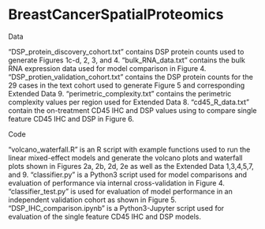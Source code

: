 # BreastCancerSpatialProteomics

Data 

“DSP_protein_discovery_cohort.txt” contains DSP protein counts used to generate Figures 1c-d, 2, 3, and 4. 
“bulk_RNA_data.txt” contains the bulk RNA expression data used for model comparison in Figure 4. 
“DSP_protien_validation_cohort.txt” contains the DSP protein counts for the 29 cases  in the text cohort used to generate Figure 5 and corresponding Extended Data 9.
“perimetric_complexity.txt” contains the perimetric complexity values per region used for Extended Data 8. 
“cd45_R_data.txt” contain the on-treatment CD45 IHC and DSP values using to compare single feature CD45 IHC and DSP in Figure 6.  

Code 

“volcano_waterfall.R” is an R script with example functions used to run the linear mixed-effect models and generate the volcano plots and waterfall plots shown in Figures 2a, 2b, 2d, 2e as well as the Extended Data 1,3,4,5,7, and 9. 
“classifier.py” is a Python3 script used for model comparisons and evaluation of performance via internal cross-validation in Figure 4.  
“classifier_test.py” is used for evaluation of model performance in an independent validation cohort as shown in Figure 5. 
“DSP_IHC_comparison.ipynb” is a Python3-Jupyter script used for evaluation of the single feature CD45 IHC and DSP models. 
